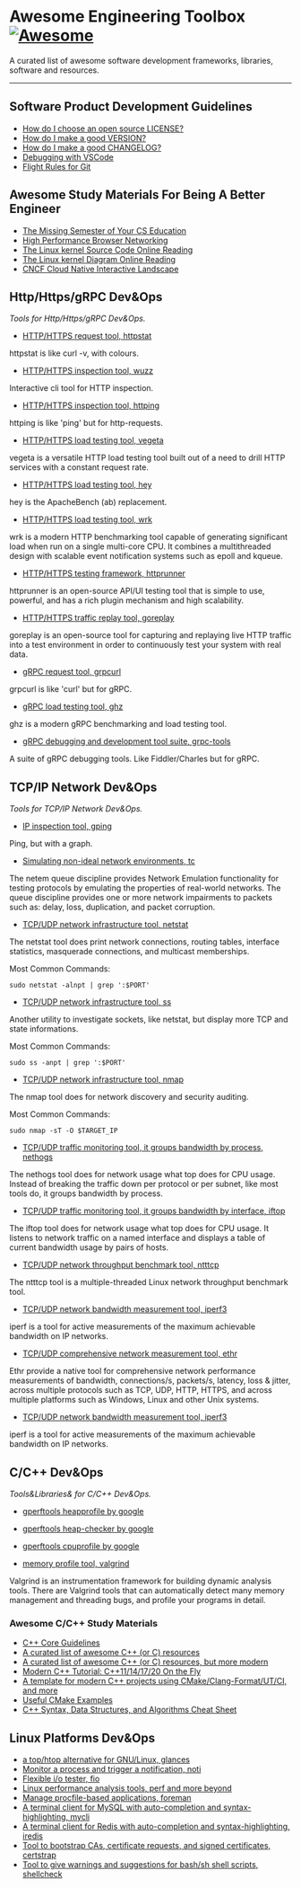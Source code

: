 # Awesome Engineering Toolbox [![Awesome](https://cdn.rawgit.com/sindresorhus/awesome/d7305f38d29fed78fa85652e3a63e154dd8e8829/media/badge.svg)](https://github.com/sindresorhus/awesome)

A curated list of awesome software development frameworks, libraries, software and resources.

---

## Software Product Development Guidelines

* [How do I choose an open source LICENSE?](https://choosealicense.com/)
* [How do I make a good VERSION?](https://semver.org/spec/v2.0.0.html)
* [How do I make a good CHANGELOG?](https://keepachangelog.com/en/1.1.0/)
* [Debugging with VSCode](https://code.visualstudio.com/docs/editor/debugging)
* [Flight Rules for Git](https://github.com/k88hudson/git-flight-rules)

## Awesome Study Materials For Being A Better Engineer

* [The Missing Semester of Your CS Education](https://missing-semester-cn.github.io/)
* [High Performance Browser Networking](https://hpbn.co/)
* [The Linux kernel Source Code Online Reading](https://elixir.bootlin.com/linux/v5.2-rc7/source)
* [The Linux kernel Diagram Online Reading](https://makelinux.github.io/kernel/)
* [CNCF Cloud Native Interactive Landscape](https://landscape.cncf.io/)

## Http/Https/gRPC Dev&Ops

*Tools for Http/Https/gRPC Dev&Ops.*

* [HTTP/HTTPS request tool, httpstat](https://github.com/davecheney/httpstat)

httpstat is like curl -v, with colours.

* [HTTP/HTTPS inspection tool, wuzz](https://github.com/asciimoo/wuzz)

Interactive cli tool for HTTP inspection.

* [HTTP/HTTPS inspection tool, httping](https://www.vanheusden.com/httping/)

httping is like 'ping' but for http-requests.

* [HTTP/HTTPS load testing tool, vegeta](https://github.com/tsenart/vegeta)

vegeta is a versatile HTTP load testing tool built out of a need to drill HTTP services with a constant request 
rate.
* [HTTP/HTTPS load testing tool, hey](https://github.com/rakyll/hey)

hey is the ApacheBench (ab) replacement.

* [HTTP/HTTPS load testing tool, wrk](https://github.com/wg/wrk)

wrk is a modern HTTP benchmarking tool capable of generating significant load when run on a single multi-core CPU. 
It combines a multithreaded design with scalable event notification systems such as epoll and kqueue.
* [HTTP/HTTPS testing framework, httprunner](https://github.com/httprunner/httprunner)

httprunner is an open-source API/UI testing tool that is simple to use, powerful, and has a rich plugin mechanism 
and high scalability.
* [HTTP/HTTPS traffic replay tool, goreplay](https://github.com/buger/goreplay)

goreplay is an open-source tool for capturing and replaying live HTTP traffic into a test environment in order to 
continuously test your system with real data.
* [gRPC request tool, grpcurl](https://github.com/fullstorydev/grpcurl)

grpcurl is like 'curl' but for gRPC.

* [gRPC load testing tool, ghz](https://github.com/bojand/ghz)

ghz is a modern gRPC benchmarking and load testing tool.

* [gRPC debugging and development tool suite, grpc-tools](https://github.com/bradleyjkemp/grpc-tools)

A suite of gRPC debugging tools. Like Fiddler/Charles but for gRPC.


## TCP/IP Network Dev&Ops

*Tools for TCP/IP Network Dev&Ops.*

* [IP inspection tool, gping](https://github.com/orf/gping)

Ping, but with a graph.

* [Simulating non-ideal network environments, tc](https://man7.org/linux/man-pages/man8/tc-netem.8.html)

The netem queue discipline provides Network Emulation functionality for testing protocols by emulating the properties of real-world networks. The queue discipline provides one or more network impairments to packets such as: delay, loss, duplication, and packet corruption.

* [TCP/UDP network infrastructure tool, netstat](https://linux.die.net/man/8/netstat)

The netstat tool does print network connections, routing tables, interface statistics, masquerade connections, and multicast memberships.

Most Common Commands:
```
sudo netstat -alnpt | grep ':$PORT'
```

* [TCP/UDP network infrastructure tool, ss](https://linux.die.net/man/8/netstat)

Another utility to investigate sockets, like netstat, but display more TCP and state informations.

Most Common Commands:
```
sudo ss -anpt | grep ':$PORT'
```

* [TCP/UDP network infrastructure tool, nmap](https://nmap.org/)

The nmap tool does for network discovery and security auditing.

Most Common Commands:
```
sudo nmap -sT -O $TARGET_IP
```

* [TCP/UDP traffic monitoring tool, it groups bandwidth by process, nethogs](https://github.com/raboof/nethogs)

The nethogs tool does for network usage what top does for CPU usage. Instead of breaking the traffic down per protocol or per subnet, like most tools do, it groups bandwidth by process.

* [TCP/UDP traffic monitoring tool, it groups bandwidth by interface, iftop](http://www.ex-parrot.com/pdw/iftop)

The iftop tool does for network usage what top does for CPU usage. It listens to network traffic on a named interface and displays a table of current bandwidth usage by pairs of hosts.

* [TCP/UDP network throughput benchmark tool, ntttcp](https://github.com/microsoft/ntttcp-for-linux)

The ntttcp tool is a multiple-threaded Linux network throughput benchmark tool.

* [TCP/UDP network bandwidth measurement tool, iperf3](https://github.com/esnet/iperf)

iperf is a tool for active measurements of the maximum achievable bandwidth on IP networks.

* [TCP/UDP comprehensive network measurement tool, ethr](https://github.com/microsoft/ethr)

Ethr provide a native tool for comprehensive network performance measurements of bandwidth, connections/s, packets/s, latency, loss & jitter, across multiple protocols such as TCP, UDP, HTTP, HTTPS, and across multiple platforms such as Windows, Linux and other Unix systems.

* [TCP/UDP network bandwidth measurement tool, iperf3](https://github.com/esnet/iperf)

iperf is a tool for active measurements of the maximum achievable bandwidth on IP networks.

## C/C++ Dev&Ops

*Tools&Libraries& for C/C++ Dev&Ops.*

* [gperftools heapprofile by google](https://gperftools.github.io/gperftools/heapprofile.html)

* [gperftools heap-checker by google](https://gperftools.github.io/gperftools/heap_checker.html)

* [gperftools cpuprofile by google](https://gperftools.github.io/gperftools/cpuprofile.html)

* [memory profile tool, valgrind](http://valgrind.org/)

Valgrind is an instrumentation framework for building dynamic analysis tools. There are Valgrind tools that can automatically detect many memory management and threading bugs, and profile your programs in detail.

### Awesome C/C++ Study Materials

* [C++ Core Guidelines](https://isocpp.github.io/CppCoreGuidelines/CppCoreGuidelines)
* [A curated list of awesome C++ (or C) resources](https://github.com/fffaraz/awesome-cpp)
* [A curated list of awesome C++ (or C) resources, but more modern](https://github.com/rigtorp/awesome-modern-cpp)
* [Modern C++ Tutorial: C++11/14/17/20 On the Fly](https://github.com/changkun/modern-cpp-tutorial)
* [A template for modern C++ projects using CMake/Clang-Format/UT/CI, and more](https://github.com/filipdutescu/modern-cpp-template)
* [Useful CMake Examples](https://github.com/ttroy50/cmake-examples)
* [C++ Syntax, Data Structures, and Algorithms Cheat Sheet](https://github.com/gibsjose/cpp-cheat-sheet)

## Linux Platforms Dev&Ops

* [a top/htop alternative for GNU/Linux, glances](https://github.com/nicolargo/glances)
* [Monitor a process and trigger a notification, noti](https://github.com/variadico/noti)
* [Flexible i/o tester, fio](https://github.com/axboe/fio)
* [Linux performance analysis tools, perf and more beyond](http://www.brendangregg.com/perf.html)
* [Manage procfile-based applications, foreman](https://github.com/ddollar/foreman)
* [A terminal client for MySQL with auto-completion and syntax-highlighting, mycli](https://github.com/dbcli/mycli)
* [A terminal client for Redis with auto-completion and syntax-highlighting, iredis](https://github.com/laixintao/iredis)
* [Tool to bootstrap CAs, certificate requests, and signed certificates, certstrap](https://github.com/square/certstrap)
* [Tool to give warnings and suggestions for bash/sh shell scripts, shellcheck](https://www.shellcheck.net/)
